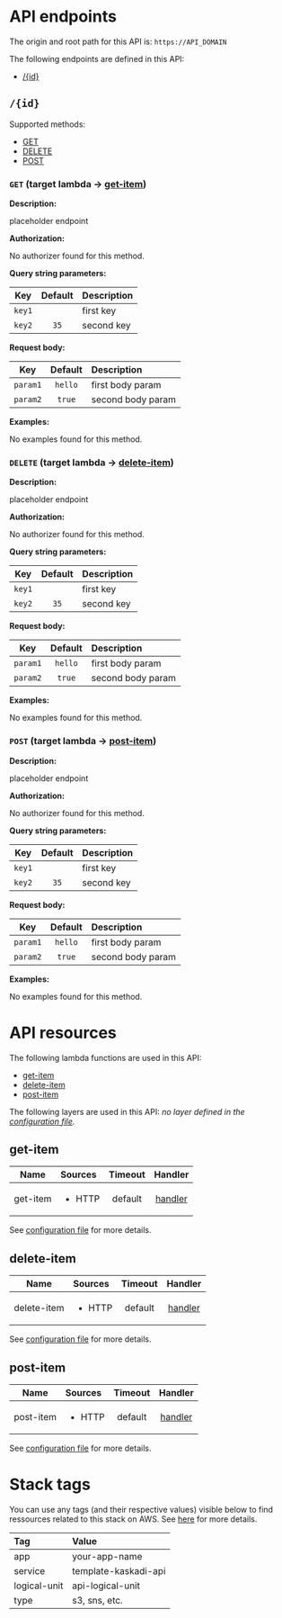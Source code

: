 # API endpoints

The origin and root path for this API is: `https://API_DOMAIN`

The following endpoints are defined in this API:
- [/{id}](#/{id})

## `/{id}` <a name="/{id}"></a>

Supported methods:
- [GET](#/{id}-GET)
- [DELETE](#/{id}-DELETE)
- [POST](#/{id}-POST)

### `GET` (target lambda → [get-item](#get-item)) <a name="/{id}-GET"></a>

**Description:**

placeholder endpoint

**Authorization:**

No authorizer found for this method.

**Query string parameters:**

|   Key  | Default | Description |
| :----: | :-----: | :---------- |
| `key1` |         | first key   |
| `key2` |   `35`  | second key  |

**Request body:**

|    Key   | Default | Description       |
| :------: | :-----: | :---------------- |
| `param1` | `hello` | first body param  |
| `param2` |  `true` | second body param |

**Examples:**

No examples found for this method.

### `DELETE` (target lambda → [delete-item](#delete-item)) <a name="/{id}-DELETE"></a>

**Description:**

placeholder endpoint

**Authorization:**

No authorizer found for this method.

**Query string parameters:**

|   Key  | Default | Description |
| :----: | :-----: | :---------- |
| `key1` |         | first key   |
| `key2` |   `35`  | second key  |

**Request body:**

|    Key   | Default | Description       |
| :------: | :-----: | :---------------- |
| `param1` | `hello` | first body param  |
| `param2` |  `true` | second body param |

**Examples:**

No examples found for this method.

### `POST` (target lambda → [post-item](#post-item)) <a name="/{id}-POST"></a>

**Description:**

placeholder endpoint

**Authorization:**

No authorizer found for this method.

**Query string parameters:**

|   Key  | Default | Description |
| :----: | :-----: | :---------- |
| `key1` |         | first key   |
| `key2` |   `35`  | second key  |

**Request body:**

|    Key   | Default | Description       |
| :------: | :-----: | :---------------- |
| `param1` | `hello` | first body param  |
| `param2` |  `true` | second body param |

**Examples:**

No examples found for this method.

# API resources

The following lambda functions are used in this API:
- [get-item](#get-item)
- [delete-item](#delete-item)
- [post-item](#post-item)

The following layers are used in this API:
_no layer defined in the [configuration file](./serverless.yml)._

## get-item <a name="get-item"></a>

|   Name   | Sources                | Timeout |                 Handler                |
| :------: | :--------------------- | :-----: | :------------------------------------: |
| get-item | <ul><li>HTTP</li></ul> | default | [handler](./lambdas/get-item/index.js) |

See [configuration file](./serverless.yml) for more details.

## delete-item <a name="delete-item"></a>

|     Name    | Sources                | Timeout |                  Handler                  |
| :---------: | :--------------------- | :-----: | :---------------------------------------: |
| delete-item | <ul><li>HTTP</li></ul> | default | [handler](./lambdas/delete-item/index.js) |

See [configuration file](./serverless.yml) for more details.

## post-item <a name="post-item"></a>

|    Name   | Sources                | Timeout |                 Handler                 |
| :-------: | :--------------------- | :-----: | :-------------------------------------: |
| post-item | <ul><li>HTTP</li></ul> | default | [handler](./lambdas/post-item/index.js) |

See [configuration file](./serverless.yml) for more details.

# Stack tags

You can use any tags (and their respective values) visible below to find ressources related to this stack on AWS. See [here](https://docs.amazonaws.cn/en_us/AWSCloudFormation/latest/UserGuide/aws-properties-resource-tags.html) for more details.

| Tag          | Value                |
| :----------- | :------------------- |
| app          | your-app-name        |
| service      | template-kaskadi-api |
| logical-unit | api-logical-unit     |
| type         | s3, sns, etc.        |
